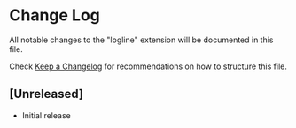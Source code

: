 # Change Log

All notable changes to the "logline" extension will be documented in this file.

Check [Keep a Changelog](http://keepachangelog.com/) for recommendations on how to structure this file.

## [Unreleased]

- Initial release